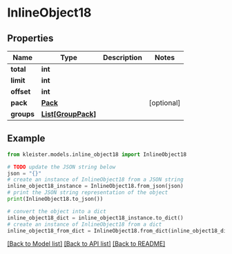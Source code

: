 # InlineObject18


## Properties

Name | Type | Description | Notes
------------ | ------------- | ------------- | -------------
**total** | **int** |  | 
**limit** | **int** |  | 
**offset** | **int** |  | 
**pack** | [**Pack**](Pack.md) |  | [optional] 
**groups** | [**List[GroupPack]**](GroupPack.md) |  | 

## Example

```python
from kleister.models.inline_object18 import InlineObject18

# TODO update the JSON string below
json = "{}"
# create an instance of InlineObject18 from a JSON string
inline_object18_instance = InlineObject18.from_json(json)
# print the JSON string representation of the object
print(InlineObject18.to_json())

# convert the object into a dict
inline_object18_dict = inline_object18_instance.to_dict()
# create an instance of InlineObject18 from a dict
inline_object18_from_dict = InlineObject18.from_dict(inline_object18_dict)
```
[[Back to Model list]](../README.md#documentation-for-models) [[Back to API list]](../README.md#documentation-for-api-endpoints) [[Back to README]](../README.md)


